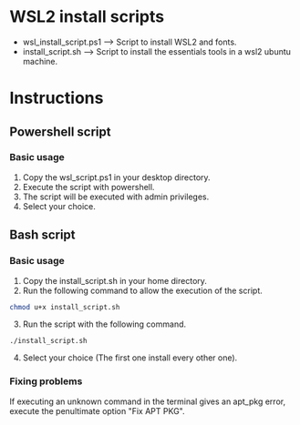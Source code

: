 # WSL2 install scripts
* wsl_install_script.ps1 --> Script to install WSL2 and fonts.
* install_script.sh --> Script to install the essentials tools in a wsl2 ubuntu machine.

# Instructions
## Powershell script
### Basic usage
1. Copy the wsl_script.ps1 in your desktop directory.
2. Execute the script with powershell.
3. The script will be executed with admin privileges.
4. Select your choice.

## Bash script
### Basic usage
1. Copy the install_script.sh in your home directory.
2. Run the following command to allow the execution of the script.
```bash
chmod u+x install_script.sh
```
3. Run the script with the following command.
```
./install_script.sh
```
4. Select your choice (The first one install every other one).

### Fixing problems

If executing an unknown command in the terminal gives an apt_pkg error, execute the penultimate option "Fix APT PKG".
